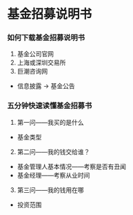 # 基金招募说明书

### 如何下载基金招募说明书
1. 基金公司官网
2. 上海或深圳交易所
3. 巨潮咨询网
- 信息披露 -> 基金公告

### 五分钟快速读懂基金招募书
1. 第一问——我买的是什么
- 基金类型
2. 第二问——我的钱交给谁？
- 基金管理人基本情况——考察是否有丑闻
- 基金经理——考察从业时间
3. 第三问——我的钱用在哪
- 投资范围










